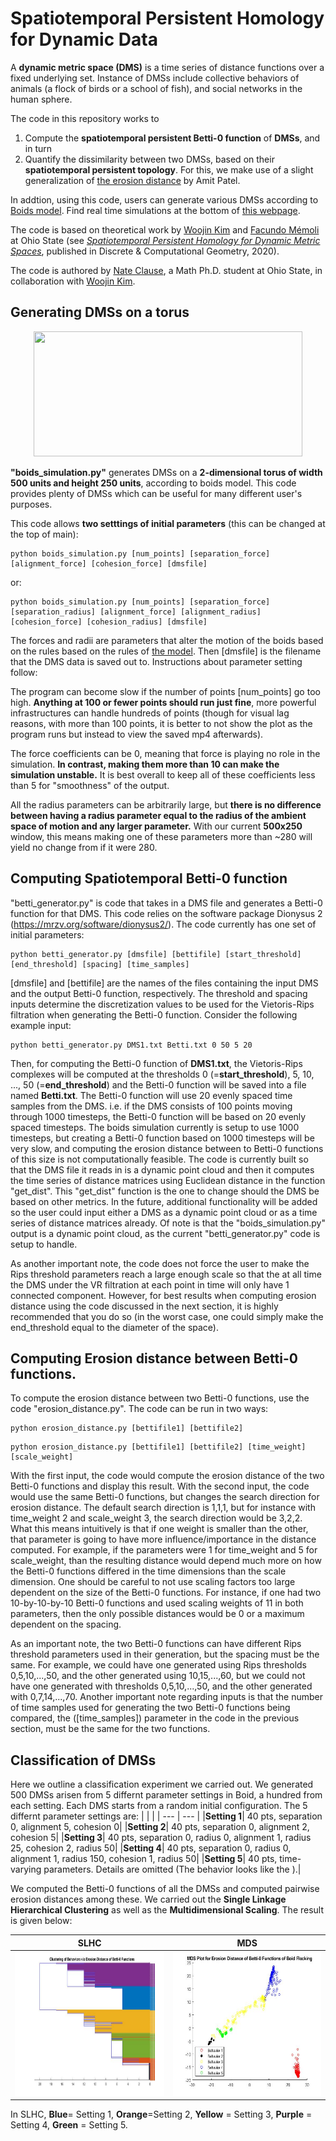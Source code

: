 # Spatiotemporal Persistent Homology for Dynamic Data

A **dynamic metric space (DMS)** is a time series of distance functions over a fixed underlying set. Instance of DMSs include collective behaviors of animals (a flock of birds or a school of fish), and social networks in the human sphere.

The code in this repository works to 
1. Compute the **spatiotemporal persistent Betti-0 function** of **DMSs**, and in turn
2. Quantify the dissimilarity between two DMSs, based on their **spatiotemporal persistent topology**. For this, we make use of a slight generalization of [the erosion distance](https://link.springer.com/article/10.1007/s41468-018-0012-6) by Amit Patel.

In addtion, using this code, users can generate various DMSs according to [Boids model](https://en.wikipedia.org/wiki/Boids). Find real time simulations at the bottom of [this webpage](https://research.math.osu.edu/networks/formigrams/).

<!--This code fill out the computational pipeline of taking in a dynamic metric space (DMS) generating a spatiotemporal Betti-0 function for it, and then compute erosion distance between these Betti-0 functions.--> 
The code is based on theoretical work by [Woojin Kim](https://wj-kim.com) and [Facundo Mémoli](https://people.math.osu.edu/memolitechera.1/) at Ohio State (see [*Spatiotemporal Persistent Homology for Dynamic Metric Spaces*](https://link.springer.com/article/10.1007/s00454-019-00168-w), published in Discrete & Computational Geometry, 2020).

<!--. The details can be found in the paper: [*Spatiotemporal Persistent Homology for Dynamic Metric Spaces*](https://link.springer.com/article/10.1007/s00454-019-00168-w), published in Discrete & Computational Geometry, 2020.-->
The code is authored by [Nate Clause](https://math.osu.edu/people/clause.15), a Math Ph.D. student at Ohio State, in collaboration with [Woojin Kim](https://wj-kim.com).

## Generating DMSs on a torus
<p align="center">
<!--<kbd><img src="gif (5).gif" width="320" height="200" /></kbd>
<kbd><img src="gif (1).gif" width="270" height="200" /></kbd>
<kbd><img src="gif (2).gif" width="200" height="200" /></kbd>
<kbd><img src="gif (3).gif" width="300" height="200" /></kbd>-->
<kbd><img src="gif (4).gif" width="430" height="200" /></kbd>
</p>


**"boids_simulation.py"** generates DMSs on a **2-dimensional torus of width 500 units and height 250 units**, according to boids model. This code provides plenty of DMSs which can be useful for many different user's purposes.
<!--This code is added to give the user an example of how to generate DMS, as well as to have easily-made DMS available to test with the other codes.
-->
This code allows **two setttings of initial parameters** (this can be changed at the top of main):

```
python boids_simulation.py [num_points] [separation_force] [alignment_force] [cohesion_force] [dmsfile]
```

or:

```
python boids_simulation.py [num_points] [separation_force] [separation_radius] [alignment_force] [alignment_radius] [cohesion_force] [cohesion_radius] [dmsfile]
```

The forces and radii are parameters that alter the motion of the boids based on the rules based on the rules of [the model](https://en.wikipedia.org/wiki/Boids). Then [dmsfile] is the filename that the DMS data is saved out to. Instructions about parameter setting follow:
<!--The parameters should have the following ranges:
0 < [num_points] < infinity
0 <= [separation_force] < 10
0 <= [separation_radius] < infinity
0 <= [alignment_force] < 10
0 <= [alignment_radius] < infinity
0 <= [cohesion_force] < 10
0 <= [cohesion_radius] < infinity-->

The program can become slow if the number of points [num_points] go too high. **Anything at 100 or fewer points should run just fine**, more powerful infrastructures can handle hundreds of points (though for visual lag reasons, with more than 100 points, it is better to not show the plot as the program runs but instead to view the saved mp4 afterwards).
<!--We give a few remarks. First, the number of points is the main factor deciding the runtime, so while we can have arbitrarily many points, the program can become very slow if we let the number of points go too high. Anything at 100 or fewer points should run just fine, more powerful infrastructures can handle hundreds of points (though for visual lag reasons, with more than 100 points, it is better to not show the plot as the program runs but instead to view the saved mp4 afterwards).--> 

The force coefficients can be 0, meaning that force is playing no role in the simulation. **In contrast, making them more than 10 can make the simulation unstable.** It is best overall to keep all of these coefficients less than 5 for "smoothness" of the output.
<!--the force coefficients can be 0, this simply means that force is playing no role in the simulation. Technically, these coefficients could be input arbitrarily large, but making them more than 10 can make the simulation quite unstable. It is best overall to keep all of these coefficients less than 5 for "smoothness" of the output.-->

All the radius parameters can be arbitrarily large, but **there is no difference between having a radius parameter equal to the radius of the ambient space of motion and any larger parameter.** With our current **500x250** window, this means making one of these parameters more than ~280 will yield no change from if it were 280. 


## Computing Spatiotemporal Betti-0 function
<!--All of the codes are currently set up to be run from a command line, for example, the current approach to run "betti_generator.py" would be to enter command line or the terminal in a python IDE and write something such as:
```
python betti_generator.py [dmsfile] [bettifile] 40 0 50 5
```
All of these codes have portions at the top of main where the user can change the approach to how these functions are called/executed to another method as desired. Later, code will also be posted that exemplifies a larger-scale version with parallelization for generating Betti-0 functions as well as computing erosion distance between a large number of Betti-0 functions. -->

"betti_generator.py" is code that takes in a DMS file and generates a Betti-0 function for that DMS. This code relies on the software package Dionysus 2 (https://mrzv.org/software/dionysus2/). The code currently has one set of initial parameters:

```
python betti_generator.py [dmsfile] [bettifile] [start_threshold] [end_threshold] [spacing] [time_samples]
```

[dmsfile] and [bettifile] are the names of the files containing the input DMS and the output Betti-0 function, respectively. The threshold and spacing inputs determine the discretization values to be used for the Vietoris-Rips filtration when generating the Betti-0 function. Consider the following example input:

```
python betti_generator.py DMS1.txt Betti.txt 0 50 5 20
```

Then, for computing the Betti-0 function of **DMS1.txt**, the Vietoris-Rips complexes will be computed at the thresholds  0 (=**start_threshold**), 5, 10, ..., 50 (=**end_threshold**) and the Betti-0 function will be saved into a file named **Betti.txt**. The Betti-0 function will use 20 evenly spaced time samples from the DMS. i.e. if the DMS consists of 100 points moving through 1000 timesteps, the Betti-0 function will be based on 20 evenly spaced timesteps. The boids simulation currently is setup to use 1000 timesteps, but creating a Betti-0 function based on 1000 timesteps will be very slow, and computing the erosion distance between to Betti-0 functions of this size is not computationally feasible. The code is currently built so that the DMS file it reads in is a dynamic point cloud and then it computes the time series of distance matrices using Euclidean distance in the function "get_dist". This "get_dist" function is the one to change should the DMS be based on other metrics. In the future, additional functionality will be added so the user could input either a DMS as a dynamic point cloud or as a time series of distance matrices already. Of note is that the "boids_simulation.py" output is a dynamic point cloud, as the current "betti_generator.py" code is setup to handle.

As another important note, the code does not force the user to make the Rips threshold parameters reach a large enough scale so that the at all time the DMS under the VR filtration at each point in time will only have 1 connected component. However, for best results when computing erosion distance using the code discussed in the next section, it is highly recommended that you do so (in the worst case, one could simply make the end_threshold equal to the diameter of the space).

## Computing Erosion distance between Betti-0 functions. 
To compute the erosion distance between two Betti-0 functions, use the code "erosion_distance.py". The code can be run in two ways:

```
python erosion_distance.py [bettifile1] [bettifile2] 
```
```
python erosion_distance.py [bettifile1] [bettifile2] [time_weight] [scale_weight]
```

With the first input, the code would compute the erosion distance of the two Betti-0 functions and display this result. With the second input, the code would use the same Betti-0 functions, but changes the search direction for erosion distance. The default search direction is 1,1,1, but for instance with time_weight 2 and scale_weight 3, the search direction would be 3,2,2. What this means intuitively is that if one weight is smaller than the other, that parameter is going to have more influence/importance in the distance computed. For example, if the parameters were 1 for time_weight and 5 for scale_weight, than the resulting distance would depend much more on how the Betti-0 functions differed in the time dimensions than the scale dimension. One should be careful to not use scaling factors too large dependent on the size of the Betti-0 functions. For instance, if one had two 10-by-10-by-10 Betti-0 functions and used scaling weights of 11 in both parameters, then the only possible distances would be 0 or a maximum dependent on the spacing.

As an important note, the two Betti-0 functions can have different Rips threshold parameters used in their generation, but the spacing must be the same. For example, we could have one generated using Rips thresholds 0,5,10,...,50, and the other generated using 10,15,...,60, but we could not have one generated with thresholds 0,5,10,...,50, and the other generated with 0,7,14,...,70. Another important note regarding inputs is that the number of time samples used for generating the two Betti-0 functions being compared, the ([time_samples]) parameter in the code in the previous section, must be the same for the two functions.  

## Classification of DMSs
Here we outline a classification experiment we carried out. We generated 500 DMSs arisen from 5 differnt parameter settings in Boid, a hundred from each setting. Each DMS starts from a random initial configuration. The 5 differnt parameter settings are:
|  |  |
| --- | --- |
|**Setting 1**| 40 pts, separation 0, alignment 5, cohesion 0|
|**Setting 2**| 40 pts, separation 0, alignment 2, cohesion 5|
|**Setting 3**| 40 pts, separation 0, radius 0, alignment 1, radius 25, cohesion 2, radius 50|
|**Setting 4**| 40 pts, separation 0, radius 0, alignment 1, radius 150, cohesion 1, radius 50|
|**Setting 5**| 40 pts, time-varying parameters. Details are omitted (The behavior looks like the ).|

We computed the Betti-0 functions of all the DMSs and computed pairwise erosion distances among these. We carried out the **Single Linkage Hierarchical Clustering** as well as the **Multidimensional Scaling**. The result is given below:

| SLHC  | MDS |
| ------------- | ------------- |
| <img src="boidsbetti0distgeqtime.jpg" width="450" height="230"/>  |  <img src="boidsbetti0mdsdistgeqtime.jpg" width="450" height="230"/> |

In SLHC, **Blue**= Setting 1, **Orange**=Setting 2, **Yellow** = Setting 3, **Purple** = Setting 4, **Green** = Setting 5.
